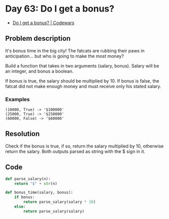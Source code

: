 # Day 63: Do I get a bonus?

- [Do I get a bonus? | Codewars](https://www.codewars.com/kata/56f6ad906b88de513f000d96)

## Problem description

It's bonus time in the big city! The fatcats are rubbing their paws in anticipation... but who is going to make the most money?

Build a function that takes in two arguments (salary, bonus). Salary will be an integer, and bonus a boolean.

If bonus is true, the salary should be multiplied by 10. If bonus is false, the fatcat did not make enough money and must receive only his stated salary.

### Examples

```text
(10000, True) -> '$100000'
(25000, True) -> '$250000'
(60000, False) -> '$60000'
```

## Resolution

Check if the bonus is true, if so, return the salary multiplied by 10, otherwise return the salary. Both outputs parsed as string with the $ sign in it.

## Code

```python
def parse_salary(n):
    return "$" + str(n)

def bonus_time(salary, bonus):
    if bonus:
        return parse_salary(salary * 10)
    else:
        return parse_salary(salary)
```
